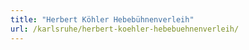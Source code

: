 ```yaml
---
title: "Herbert Köhler Hebebühnenverleih"
url: /karlsruhe/herbert-koehler-hebebuehnenverleih/
---
```

